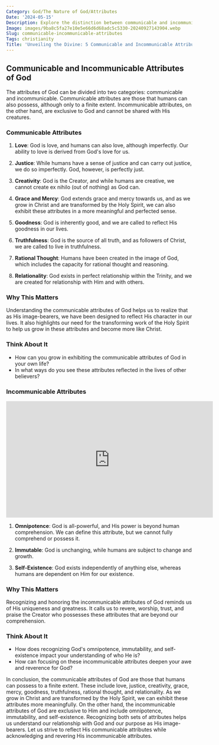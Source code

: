 ```yaml
---
Category: God/The Nature of God/Attributes
Date: '2024-05-15'
Description: Explore the distinction between communicable and incommunicable attributes in this insightful article. Discover how these characteristics shape our identities and relationships.
Image: images/9ba8c5fa27e10e5e66d6d68adc5c5330-20240927143904.webp
Slug: communicable-incommunicable-attributes
Tags: christianity
Title: 'Unveiling the Divine: 5 Communicable and Incommunicable Attributes of God'
---
```


## Communicable and Incommunicable Attributes of God

The attributes of God can be divided into two categories: communicable and incommunicable. Communicable attributes are those that humans can also possess, although only to a finite extent. Incommunicable attributes, on the other hand, are exclusive to God and cannot be shared with His creatures.

### Communicable Attributes

1. **Love**: God is love, and humans can also love, although imperfectly. Our ability to love is derived from God's love for us.

2. **Justice**: While humans have a sense of justice and can carry out justice, we do so imperfectly. God, however, is perfectly just.

3. **Creativity**: God is the Creator, and while humans are creative, we cannot create ex nihilo (out of nothing) as God can.

4. **Grace and Mercy**: God extends grace and mercy towards us, and as we grow in Christ and are transformed by the Holy Spirit, we can also exhibit these attributes in a more meaningful and perfected sense.

5. **Goodness**: God is inherently good, and we are called to reflect His goodness in our lives.

6. **Truthfulness**: God is the source of all truth, and as followers of Christ, we are called to live in truthfulness.

7. **Rational Thought**: Humans have been created in the image of God, which includes the capacity for rational thought and reasoning.

8. **Relationality**: God exists in perfect relationship within the Trinity, and we are created for relationship with Him and with others.

### Why This Matters

Understanding the communicable attributes of God helps us to realize that as His image-bearers, we have been designed to reflect His character in our lives. It also highlights our need for the transforming work of the Holy Spirit to help us grow in these attributes and become more like Christ.

### Think About It

- How can you grow in exhibiting the communicable attributes of God in your own life? 
- In what ways do you see these attributes reflected in the lives of other believers?

### Incommunicable Attributes


<iframe width="560" height="315" src="https://www.youtube.com/embed/bcbL6J7vzbQ" frameborder="0" allow="autoplay; encrypted-media" allowfullscreen></iframe>


1. **Omnipotence**: God is all-powerful, and His power is beyond human comprehension. We can define this attribute, but we cannot fully comprehend or possess it.

2. **Immutable**: God is unchanging, while humans are subject to change and growth.

3. **Self-Existence**: God exists independently of anything else, whereas humans are dependent on Him for our existence.

### Why This Matters

Recognizing and honoring the incommunicable attributes of God reminds us of His uniqueness and greatness. It calls us to revere, worship, trust, and praise the Creator who possesses these attributes that are beyond our comprehension.

### Think About It

- How does recognizing God's omnipotence, immutability, and self-existence impact your understanding of who He is?
- How can focusing on these incommunicable attributes deepen your awe and reverence for God?

In conclusion, the communicable attributes of God are those that humans can possess to a finite extent. These include love, justice, creativity, grace, mercy, goodness, truthfulness, rational thought, and relationality. As we grow in Christ and are transformed by the Holy Spirit, we can exhibit these attributes more meaningfully. On the other hand, the incommunicable attributes of God are exclusive to Him and include omnipotence, immutability, and self-existence. Recognizing both sets of attributes helps us understand our relationship with God and our purpose as His image-bearers. Let us strive to reflect His communicable attributes while acknowledging and revering His incommunicable attributes.
